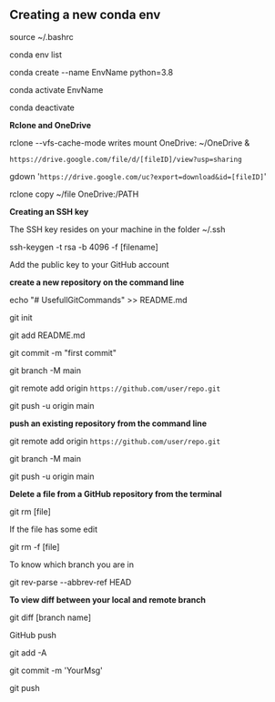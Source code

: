 ## Creating a new conda env
source ~/.bashrc

conda env list

conda create --name EnvName python=3.8

conda activate EnvName

conda deactivate

**Rclone and OneDrive**

rclone --vfs-cache-mode writes mount OneDrive: ~/OneDrive &

```https://drive.google.com/file/d/[fileID]/view?usp=sharing```

gdown '```https://drive.google.com/uc?export=download&id=[fileID]```'

rclone copy ~/file OneDrive:/PATH

**Creating an SSH key**

The SSH key resides on your machine in the folder ~/.ssh

ssh-keygen -t rsa -b 4096  -f \[filename\]

Add the public key to your GitHub account

**create a new repository on the command line**

echo "# UsefullGitCommands" >> README.md

git init

git add README.md

git commit -m "first commit"

git branch -M main

git remote add origin ```https://github.com/user/repo.git```

git push -u origin main

**push an existing repository from the command line**

git remote add origin ```https://github.com/user/repo.git```

git branch -M main

git push -u origin main

**Delete a file from a GitHub repository from the terminal**

git rm \[file\]

If the file has some edit

git rm -f \[file\]

To know which branch you are in

git rev-parse --abbrev-ref HEAD

**To view diff between your local and remote branch**

git diff \[branch name\]

GitHub push

git add -A

git commit -m 'YourMsg'

git push

